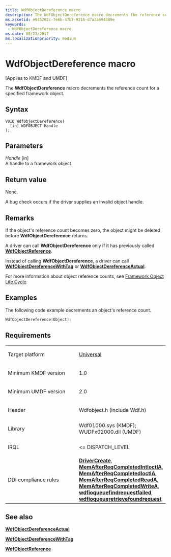 ```yaml
---
title: WdfObjectDereference macro
description: The WdfObjectDereference macro decrements the reference count for a specified framework object.
ms.assetid: e945202c-7e6b-47b7-9216-d7a3a694489e
keywords:
 - WdfObjectDereference macro
ms.date: 08/23/2017
ms.localizationpriority: medium
---
```


# WdfObjectDereference macro


\[Applies to KMDF and UMDF\]

The **WdfObjectDereference** macro decrements the reference count for a specified framework object.

Syntax
------

```ManagedCPlusPlus
VOID WdfObjectDereference(
  [in] WDFOBJECT Handle
);
```

Parameters
----------

*Handle* \[in\]  
A handle to a framework object.

Return value
------------

None.

A bug check occurs if the driver supplies an invalid object handle.

Remarks
-------

If the object's reference count becomes zero, the object might be deleted before **WdfObjectDereference** returns.

A driver can call **WdfObjectDereference** only if it has previously called [**WdfObjectReference**](wdfobjectreference.md).

Instead of calling **WdfObjectDereference**, a driver can call [**WdfObjectDereferenceWithTag**](wdfobjectdereferencewithtag.md) or [**WdfObjectDereferenceActual**](https://msdn.microsoft.com/library/windows/hardware/ff548743).

For more information about object reference counts, see [Framework Object Life Cycle](https://msdn.microsoft.com/library/windows/hardware/ff542889).

Examples
--------

The following code example decrements an object's reference count.

```cpp
WdfObjectDereference(Object); 
```

Requirements
------------

<table>
<colgroup>
<col width="50%" />
<col width="50%" />
</colgroup>
<tbody>
<tr class="odd">
<td><p>Target platform</p></td>
<td><a href="http://go.microsoft.com/fwlink/p/?linkid=531356" data-raw-source="[Universal](http://go.microsoft.com/fwlink/p/?linkid=531356)">Universal</a></td>
</tr>
<tr class="even">
<td><p>Minimum KMDF version</p></td>
<td><p>1.0</p></td>
</tr>
<tr class="odd">
<td><p>Minimum UMDF version</p></td>
<td><p>2.0</p></td>
</tr>
<tr class="even">
<td><p>Header</p></td>
<td>Wdfobject.h (include Wdf.h)</td>
</tr>
<tr class="odd">
<td><p>Library</p></td>
<td>Wdf01000.sys (KMDF);
WUDFx02000.dll (UMDF)</td>
</tr>
<tr class="even">
<td><p>IRQL</p></td>
<td><p>&lt;= DISPATCH_LEVEL</p></td>
</tr>
<tr class="odd">
<td><p>DDI compliance rules</p></td>
<td><a href="https://msdn.microsoft.com/library/windows/hardware/ff544957" data-raw-source="[&lt;strong&gt;DriverCreate&lt;/strong&gt;](https://msdn.microsoft.com/library/windows/hardware/ff544957)"><strong>DriverCreate</strong></a>, <a href="https://msdn.microsoft.com/library/windows/hardware/ff549090" data-raw-source="[&lt;strong&gt;MemAfterReqCompletedIntIoctlA&lt;/strong&gt;](https://msdn.microsoft.com/library/windows/hardware/ff549090)"><strong>MemAfterReqCompletedIntIoctlA</strong></a>, <a href="https://msdn.microsoft.com/library/windows/hardware/ff549106" data-raw-source="[&lt;strong&gt;MemAfterReqCompletedIoctlA&lt;/strong&gt;](https://msdn.microsoft.com/library/windows/hardware/ff549106)"><strong>MemAfterReqCompletedIoctlA</strong></a>, <a href="https://msdn.microsoft.com/library/windows/hardware/ff549116" data-raw-source="[&lt;strong&gt;MemAfterReqCompletedReadA&lt;/strong&gt;](https://msdn.microsoft.com/library/windows/hardware/ff549116)"><strong>MemAfterReqCompletedReadA</strong></a>, <a href="https://msdn.microsoft.com/library/windows/hardware/ff549125" data-raw-source="[&lt;strong&gt;MemAfterReqCompletedWriteA&lt;/strong&gt;](https://msdn.microsoft.com/library/windows/hardware/ff549125)"><strong>MemAfterReqCompletedWriteA</strong></a>, <a href="https://msdn.microsoft.com/library/windows/hardware/hh975098" data-raw-source="[&lt;strong&gt;wdfioqueuefindrequestfailed&lt;/strong&gt;](https://msdn.microsoft.com/library/windows/hardware/hh975098)"><strong>wdfioqueuefindrequestfailed</strong></a>, <a href="https://msdn.microsoft.com/library/windows/hardware/hh975099" data-raw-source="[&lt;strong&gt;wdfioqueueretrievefoundrequest&lt;/strong&gt;](https://msdn.microsoft.com/library/windows/hardware/hh975099)"><strong>wdfioqueueretrievefoundrequest</strong></a></td>
</tr>
</tbody>
</table>

## See also


[**WdfObjectDereferenceActual**](https://msdn.microsoft.com/library/windows/hardware/ff548743)

[**WdfObjectDereferenceWithTag**](wdfobjectdereferencewithtag.md)

[**WdfObjectReference**](wdfobjectreference.md)

 

 






